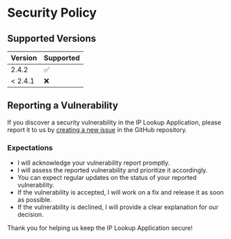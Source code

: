 # Security Policy

## Supported Versions

| Version | Supported          |
|---------|--------------------|
| 2.4.2   | :white_check_mark: |
| < 2.4.1 | :x:                |

## Reporting a Vulnerability

If you discover a security vulnerability in the IP Lookup Application, please report it to us by [creating a new issue](https://github.com/CwGmZ971/IP-Lookup-Utility/issues/new) in the GitHub repository.

### Expectations

- I will acknowledge your vulnerability report promptly.
- I will assess the reported vulnerability and prioritize it accordingly.
- You can expect regular updates on the status of your reported vulnerability.
- If the vulnerability is accepted, I will work on a fix and release it as soon as possible.
- If the vulnerability is declined, I will provide a clear explanation for our decision.

Thank you for helping us keep the IP Lookup Application secure!
